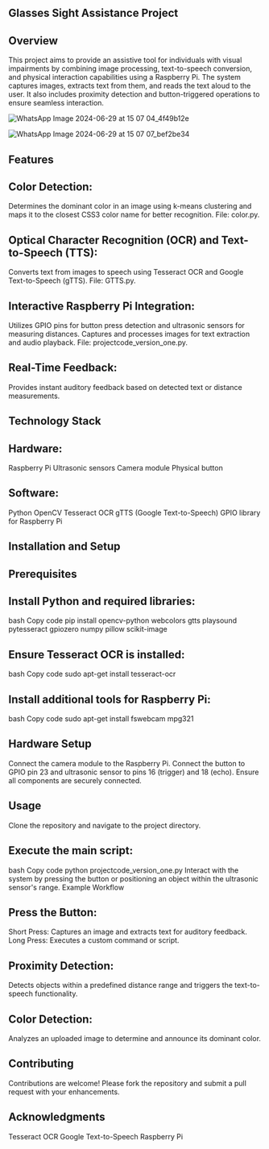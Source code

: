 Glasses Sight Assistance Project
------------------------------------------------------------------------------------------------------------------------------------------------------------------------------------------------------------------

Overview
-----------------------------------------------------------------------------------------------------------------------------------------------------------------------------------------------------------------
This project aims to provide an assistive tool for individuals with visual impairments by combining image processing, text-to-speech conversion, and physical interaction capabilities using a Raspberry Pi.
The system captures images, extracts text from them, and reads the text aloud to the user. 
It also includes proximity detection and button-triggered operations to ensure seamless interaction.


![WhatsApp Image 2024-06-29 at 15 07 04_4f49b12e](https://github.com/user-attachments/assets/dc257e85-acae-432f-977b-559f65867c7d)


![WhatsApp Image 2024-06-29 at 15 07 07_bef2be34](https://github.com/user-attachments/assets/89dc16a3-8deb-4f68-8d1e-f0afa72f84d7)

Features
------------------------------------------------------------------------------------------------------------------------------------------------------------------------------------------------------------
Color Detection:
----------------------------------------------------------------------------------------------------------------------------------------
Determines the dominant color in an image using k-means clustering and maps it to the closest CSS3 color name for better recognition.
File: color.py.

Optical Character Recognition (OCR) and Text-to-Speech (TTS):
---------------------------------------------------------------------------------------------------------------------------------
Converts text from images to speech using Tesseract OCR and Google Text-to-Speech (gTTS).
File: GTTS.py.

Interactive Raspberry Pi Integration:
--------------------------------------------------------------------------------------------------------------------------------
Utilizes GPIO pins for button press detection and ultrasonic sensors for measuring distances.
Captures and processes images for text extraction and audio playback.
File: projectcode_version_one.py.

Real-Time Feedback:
-----------------------------------------------------------------------------------------------------------------------------------------------
Provides instant auditory feedback based on detected text or distance measurements.

Technology Stack
---------------------------------------------------------------------------------------------------------------------------------

Hardware:
------------------------------------------------------------------------------------------------------------------------------------------------------
Raspberry Pi
Ultrasonic sensors
Camera module
Physical button

Software:
---------------------------------------------------------------------------------------------------------------------------------------------------------
Python
OpenCV
Tesseract OCR
gTTS (Google Text-to-Speech)
GPIO library for Raspberry Pi

Installation and Setup
-------------------------------------------------------------------------------------------------------------------------------------------------------

Prerequisites
---------------------------------------------------------------------------------------

Install Python and required libraries:
-------------------------------------------------------------------------------------
bash
Copy code
pip install opencv-python webcolors gtts playsound pytesseract gpiozero numpy pillow scikit-image

Ensure Tesseract OCR is installed:
----------------------------------------------------------------------------------------------
bash
Copy code
sudo apt-get install tesseract-ocr

Install additional tools for Raspberry Pi:
----------------------------------------------------------------------------------------------------------
bash
Copy code
sudo apt-get install fswebcam mpg321

Hardware Setup
------------------------------------------------------------------------------------------------------------
Connect the camera module to the Raspberry Pi.
Connect the button to GPIO pin 23 and ultrasonic sensor to pins 16 (trigger) and 18 (echo).
Ensure all components are securely connected.

Usage
-------------------------------------------------------------------------------------------
Clone the repository and navigate to the project directory.

Execute the main script:
-----------------------------------------------------------------------------------------------------
bash
Copy code
python projectcode_version_one.py
Interact with the system by pressing the button or positioning an object within the ultrasonic sensor's range.
Example Workflow

Press the Button:
---------------------------------------------------------------------------------------------------------
Short Press: Captures an image and extracts text for auditory feedback.
Long Press: Executes a custom command or script.

Proximity Detection:
-----------------------------------------------------------------------------------------------------------
Detects objects within a predefined distance range and triggers the text-to-speech functionality.

Color Detection:
----------------------------------------------------------------------------------------------------
Analyzes an uploaded image to determine and announce its dominant color.

Contributing
----------------------------------------------------------------------------------------------------------------
Contributions are welcome! Please fork the repository and submit a pull request with your enhancements.

Acknowledgments
------------------------------------------------------------------------------------------------------------------
Tesseract OCR
Google Text-to-Speech
Raspberry Pi
